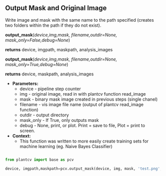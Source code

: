 ## Output Mask and Original Image

Write image and mask with the same name to the path specified (creates two folders within the path if they do not exist).

**output_mask**(*device,img,mask, filename,outdir=None, mask_only=False,debug=None*)

**returns** device, imgpath, maskpath, analysis_images

**output_mask**(*device,img,mask, filename,outdir=None, mask_only=True,debug=None*)

**returns** device, maskpath, analysis_images

- **Parameters:**
    - device - pipeline step counter
    - img - original image, read in with plantcv function read_image
    - mask - binary mask image created in previous steps (single chanel)
    - filename - vis image file name (output of plantcv read_image function)
    - outdir - output directory
    - mask_only - If True, only outputs mask
    - debug - None, print, or plot. Print = save to file, Plot = print to screen.
- **Context:**
    - This function was written to more easily create training sets for machine learning (eg. Naive Bayes Classifier)

```python

from plantcv import base as pcv      

device, imgpath,maskpath=pcv.output_mask(device, img, mask, 'test.png', '/home/user/images', mask_only=True, debug='print')

```
